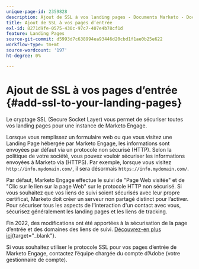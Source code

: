 ```yaml
---
unique-page-id: 2359828
description: Ajout de SSL à vos landing pages - Documents Marketo - Documentation du produit
title: Ajout de SSL à vos pages d’entrée
exl-id: 8271d9fe-0575-430c-97c7-407e4b78cf1d
feature: Landing Pages
source-git-commit: d5993d7c638994ea93446d20cbd1f1ae0b25e622
workflow-type: tm+mt
source-wordcount: '197'
ht-degree: 0%

---
```


# Ajout de SSL à vos pages d’entrée {#add-ssl-to-your-landing-pages}

Le cryptage SSL (Secure Socket Layer) vous permet de sécuriser toutes vos landing pages pour une instance de Marketo Engage.

Lorsque vous remplissez un formulaire web ou que vous visitez une Landing Page hébergée par Marketo Engage, les informations sont envoyées par défaut via un protocole non sécurisé (HTTP). Selon la politique de votre société, vous pouvez vouloir sécuriser les informations envoyées à Marketo via (HTTPS). Par exemple, lorsque vous visitez `http://info.mydomain.com/`, il sera désormais `https://info.mydomain.com/`.

Par défaut, Marketo Engage effectue le suivi de &quot;Page Web visitée&quot; et de &quot;Clic sur le lien sur la page Web&quot; sur le protocole HTTP non sécurisé. Si vous souhaitez que vos liens de suivi soient sécurisés avec leur propre certificat, Marketo doit créer un serveur non partagé distinct pour l’activer. Pour sécuriser tous les aspects de l&#39;interaction d&#39;un contact avec vous, sécurisez généralement les landing pages et les liens de tracking.

Fin 2022, des modifications ont été apportées à la sécurisation de la page d’entrée et des domaines des liens de suivi. [Découvrez-en plus ici](https://nation.marketo.com/t5/product-blogs/changes-to-marketo-engage-secured-domains-platform/ba-p/329305){target="_blank"}.

Si vous souhaitez utiliser le protocole SSL pour vos pages d’entrée de Marketo Engage, contactez l’équipe chargée du compte d’Adobe (votre gestionnaire de compte).
